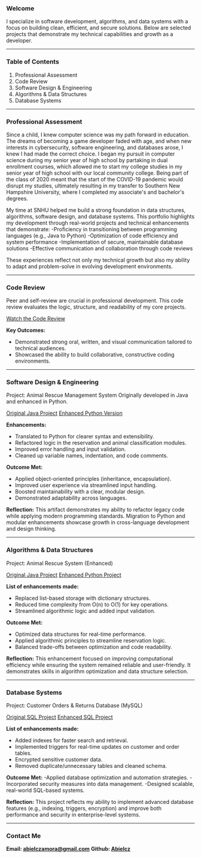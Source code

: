 ### Welcome
 I specialize in software development, algorithms, and data systems with a focus on building clean, efficient, and secure solutions. Below are selected projects that demonstrate my technical capabilities and growth as a developer.

___________________________________________________________________________

### Table of Contents
1. Professional Assessment
2. Code Review
3. Software Design & Engineering
4. Algorithms & Data Structures
5. Database Systems
   
____________________________________________________________________________

### Professional Assessment
Since a child, I knew computer science was my path forward in education. The dreams of becoming a game developer faded with age, and when new interests in cybersecurity, software engineering, and databases arose, I knew I had made the correct choice. I began my pursuit in computer science during my senior year of high school by partaking in dual enrollment courses, which allowed me to start my college studies in my senior year of high school with our local community college. Being part of the class of 2020 meant that the start of the COVID-19 pandemic would disrupt my studies, ultimately resulting in my transfer to Southern New Hampshire University, where I completed my associate's and bachelor's degrees.

My time at SNHU helped me build a strong foundation in data structures, algorithms, software design, and database systems. This portfolio highlights my development through real-world projects and technical enhancements that demonstrate:
-Proficiency in transitioning between programming languages (e.g., Java to Python)
-Optimization of code efficiency and system performance
-Implementation of secure, maintainable database solutions
-Effective communication and collaboration through code reviews

These experiences reflect not only my technical growth but also my ability to adapt and problem-solve in evolving development environments.

____________________________________________________________________________

### Code Review
Peer and self-review are crucial in professional development. This code review evaluates the logic, structure, and readability of my core projects.

[Watch the Code Review](https://youtu.be/TTnRWUtUdeI?si=d8-RxAyysjD_SMZ0)

**Key Outcomes:**
- Demonstrated strong oral, written, and visual communication tailored to technical audiences.
- Showcased the ability to build collaborative, constructive coding environments.

____________________________________________________________________________

### Software Design & Engineering
Project: Animal Rescue Management System
Originally developed in Java and enhanced in Python.

[Original Java Project](/IT_145_Original_Artifact_Abiel_Zamora.zip)
[Enhanced Python Version](/CS-499_Enhancement_One_Abiel_Zamora.zip)

**Enhancements:**
- Translated to Python for clearer syntax and extensibility.
- Refactored logic in the reservation and animal classification modules.
- Improved error handling and input validation.
- Cleaned up variable names, indentation, and code comments.

**Outcome Met:**
- Applied object-oriented principles (inheritance, encapsulation).
- Improved user experience via streamlined input handling.
- Boosted maintainability with a clear, modular design.
- Demonstrated adaptability across languages.

**Reflection:**
This artifact demonstrates my ability to refactor legacy code while applying modern programming standards. Migration to Python and modular enhancements showcase growth in cross-language development and design thinking.

____________________________________________________________________________

### Algorithms & Data Structures
Project: Animal Rescue System (Enhanced)

[Original Java Project](IT_145_Original_Artifact_Abiel_Zamora.zip)
[Enhanced Python Project](CS-499_Enhancement_Two_Abiel_Zamora.zip)

**List of enhancements made:**
- Replaced list-based storage with dictionary structures.
- Reduced time complexity from O(n) to O(1) for key operations.
- Streamlined algorithmic logic and added input validation.
   
**Outcome Met:**
- Optimized data structures for real-time performance.
- Applied algorithmic principles to streamline reservation logic.
- Balanced trade-offs between optimization and code readability.

**Reflection:**
This enhancement focused on improving computational efficiency while ensuring the system remained reliable and user-friendly. It demonstrates skills in algorithm optimization and data structure selection.

____________________________________________________________________________


### Database Systems
Project: Customer Orders & Returns Database (MySQL) 

[Original SQL Project](DAD_220_Original_Artifact_Abiel_Zamora.zip)
[Enhanced SQL Project](CS-499_Enhancement_Three_Abiel_Zamora.zip)

**List of enhancements made:**
- Added indexes for faster search and retrieval.
- Implemented triggers for real-time updates on customer and order tables.
- Encrypted sensitive customer data.
- Removed duplicate/unnecessary tables and cleaned schema.

**Outcome Met:**
-Applied database optimization and automation strategies.
-Incorporated security measures into data management.
-Designed scalable, real-world SQL-based systems.

**Reflection:**
This project reflects my ability to implement advanced database features (e.g., indexing, triggers, encryption) and improve both performance and security in enterprise-level systems.

____________________________________________________________________________

### Contact Me
**Email: [abielczamora@gmail.com](mailto:abielczamora@gmail.com)**
**Github: [Abielcz](https://github.com/Abielcz)**
